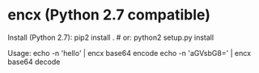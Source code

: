 encx (Python 2.7 compatible)
============================

Install (Python 2.7):
    pip2 install .            # or: python2 setup.py install

Usage:
    echo -n 'hello' | encx base64 encode
    echo -n 'aGVsbG8=' | encx base64 decode
